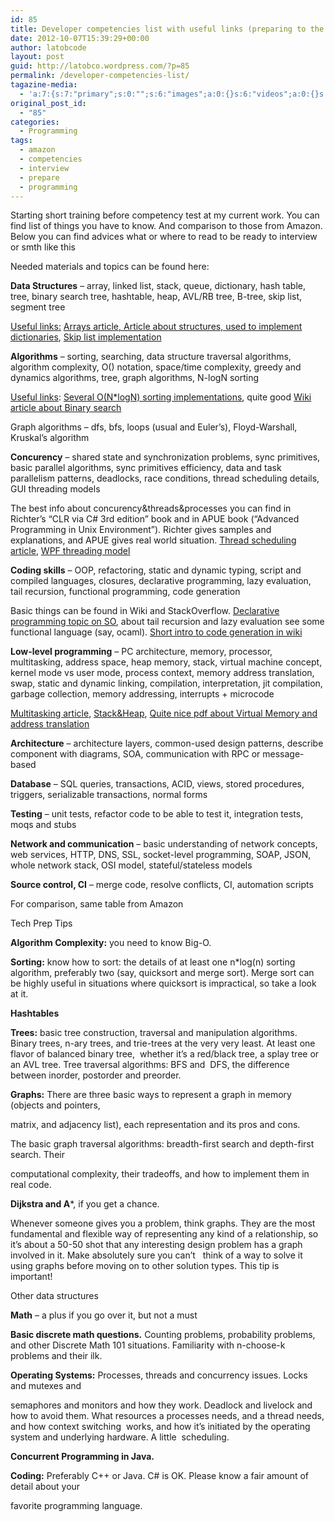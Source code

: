```yaml
---
id: 85
title: Developer competencies list with useful links (preparing to the interview)
date: 2012-10-07T15:39:29+00:00
author: latobcode
layout: post
guid: http://latobco.wordpress.com/?p=85
permalink: /developer-competencies-list/
tagazine-media:
  - 'a:7:{s:7:"primary";s:0:"";s:6:"images";a:0:{}s:6:"videos";a:0:{}s:11:"image_count";i:0;s:6:"author";s:8:"20401582";s:7:"blog_id";s:8:"41116138";s:9:"mod_stamp";s:19:"2012-10-18 20:37:06";}'
original_post_id:
  - "85"
categories:
  - Programming
tags:
  - amazon
  - competencies
  - interview
  - prepare
  - programming
---
```

Starting short training before competency test at my current work. You can find list of things you have to know. And comparison to those from Amazon. Below you can find advices what or where to read to be ready to interview or smth like this

Needed materials and topics can be found here:

**Data Structures** &#8211; array, linked list, stack, queue, dictionary, hash table, tree, binary search tree, hashtable, heap, AVL/RB tree, B-tree, skip list, segment tree

<span style="text-decoration: underline;">Useful links:</span> <a title="Arrays article" href="http://zoo.cs.yale.edu/classes/cs427/2011a/resources/Chapter_09.pdf" target="_blank">Arrays article, </a> <a title="Comparison of structures, used to implement dictionary" href="http://www.cs.unc.edu/~plaisted/comp750/Neyer%20paper.pdf" target="_blank">Article about structures, used to implement dictionaries</a>, <a title="Skip list implementation" href="https://github.com/Ribtoks/heap/blob/master/FreeLancerProjects/c/SkipList/SkipList.c" target="_blank">Skip list implementation</a>

**Algorithms** &#8211; sorting, searching, data structure traversal algorithms, algorithm complexity, O() notation, space/time complexity, greedy and dynamics algorithms, tree, graph algorithms, N-logN sorting

<span style="text-decoration: underline;">Useful links</span>: <a title="Several sorting implementations" href="https://github.com/Ribtoks/learning/tree/master/algorithms/sorting" target="_blank">Several O(N*logN) sorting implementations</a>, quite good <a title="Binary search" href="http://en.wikipedia.org/wiki/Binary_search_algorithm" target="_blank">Wiki article about Binary search</a>

Graph algorithms &#8211; dfs, bfs, loops (usual and Euler&#8217;s), Floyd-Warshall, Kruskal&#8217;s algorithm

**Concurency** &#8211; shared state and synchronization problems, sync primitives, basic parallel algorithms, sync primitives efficiency, data and task parallelism patterns, deadlocks, race conditions, thread scheduling details, GUI threading models

<!--more-->

The best info about concurency&threads&processes you can find in Richter&#8217;s &#8220;CLR via C# 3rd edition&#8221; book and in APUE book (&#8220;Advanced Programming in Unix Environment&#8221;). Richter gives samples and explanations, and APUE gives real world situation. <a title="Thread scheduling" href="http://www.javamex.com/tutorials/threads/thread_scheduling.shtml" target="_blank">Thread scheduling article</a>, <a title="WPF threading model" href="http://msdn.microsoft.com/en-us/library/ms741870.aspx" target="_blank">WPF threading model</a>

**Coding skills** &#8211; OOP, refactoring, static and dynamic typing, script and compiled languages, closures, declarative programming, lazy evaluation, tail recursion, functional programming, code generation

Basic things can be found in Wiki and StackOverflow. <a title="Declarative programming" href="http://stackoverflow.com/questions/129628/what-is-declarative-programming" target="_blank">Declarative programming topic on SO</a>, about tail recursion and lazy evaluation see some functional language (say, ocaml). <a title="Code generation" href="http://en.wikipedia.org/wiki/Code_generation_%28compiler%29" target="_blank">Short intro to code generation in wiki</a>

**Low-level programming** &#8211; PC architecture, memory, processor, multitasking, address space, heap memory, stack, virtual machine concept, kernel mode vs user mode, process context, memory address translation, swap, static and dynamic linking, compilation, interpretation, jit compilation, garbage collection, memory addressing, interrupts + microcode

<a title="Multitasking" href="http://www.linfo.org/multitasking.html" target="_blank">Multitasking article</a>, <a title="Stack & Heap" href="http://www.quora.com/C-programming-language/What-is-the-stack-and-heap-memory-architecture-used-by-C" target="_blank">Stack&Heap</a>, <a title="Virtual Memory" href="http://www.cs.utexas.edu/~witchel/372/lectures/15.VirtualMemory.pdf" target="_blank">Quite nice pdf about Virtual Memory and address translation</a>

**Architecture** &#8211; architecture layers, common-used design patterns, describe component with diagrams, SOA, communication with RPC or message-based

**Database** &#8211; SQL queries, transactions, ACID, views, stored procedures, triggers, serializable transactions, normal forms

**Testing** &#8211; unit tests, refactor code to be able to test it, integration tests, moqs and stubs

**Network and communication** &#8211; basic understanding of network concepts, web services, HTTP, DNS, SSL, socket-level programming, SOAP, JSON, whole network stack, OSI model, stateful/stateless models

**Source control, CI** &#8211; merge code, resolve conflicts, CI, automation scripts

For comparison, same table from Amazon

Tech Prep Tips

**Algorithm Complexity:** you need to know Big-O.

**Sorting:** know how to sort: the details of at least one n*log(n) sorting algorithm, preferably two (say, quicksort and merge sort). Merge sort can be highly useful in situations where quicksort is impractical, so take a look at it.

**Hashtables**

**Trees:** basic tree construction, traversal and manipulation algorithms. Binary trees, n-ary trees, and trie-trees at the very very least. At least one flavor of balanced binary tree,  whether it&#8217;s a red/black tree, a splay tree or an AVL tree. Tree traversal algorithms: BFS and  DFS, the difference between inorder, postorder and preorder.

**Graphs:** There are three basic ways to represent a graph in memory (objects and pointers,
  
matrix, and adjacency list), each representation and its pros and cons.

The basic graph traversal algorithms: breadth-first search and depth-first search. Their
  
computational complexity, their tradeoffs, and how to implement them in real code.

**Dijkstra and A***, if you get a chance.

Whenever someone gives you a problem, think graphs. They are the most fundamental and flexible way of representing any kind of a relationship, so it&#8217;s about a 50-50 shot that any interesting design problem has a graph involved in it. Make absolutely sure you can&#8217;t   think of a way to solve it using graphs before moving on to other solution types. This tip is  important!

Other data structures

**Math** – a plus if you go over it, but not a must

**Basic discrete math questions.** Counting problems, probability problems, and other Discrete Math 101 situations. Familiarity with n-choose-k problems and their ilk.

**Operating Systems:** Processes, threads and concurrency issues. Locks and mutexes and
  
semaphores and monitors and how they work. Deadlock and livelock and how to avoid them. What resources a processes needs, and a thread needs, and how context switching  works, and how it&#8217;s initiated by the operating system and underlying hardware. A little  scheduling.

**Concurrent Programming in Java.**

**Coding:** Preferably C++ or Java. C# is OK. Please know a fair amount of detail about your
  
favorite programming language.